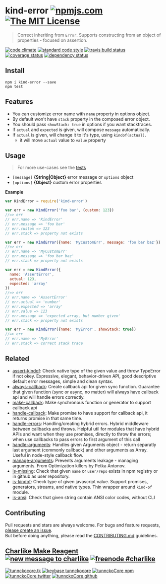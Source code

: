 # kind-error [![npmjs.com][npmjs-img]][npmjs-url] [![The MIT License][license-img]][license-url] 

> Correct inheriting from `Error`. Supports constructing from an object of properties - focused on assertion.

[![code climate][codeclimate-img]][codeclimate-url] [![standard code style][standard-img]][standard-url] [![travis build status][travis-img]][travis-url] [![coverage status][coveralls-img]][coveralls-url] [![dependency status][david-img]][david-url]


## Install
```
npm i kind-error --save
npm test
```


## Features
- You can customize error name with `name` property in options object.
- By default won't have `stack` property in the composed error object.
- You should pass `showStack: true` in options if you want stacktraces.
- If `actual` and `expected` is given, will compose `message` automatically.
- If `actual` is given, will change it to it's type, using `kindof(actual)`.
  + it will move `actual` value to `value` property

## Usage
> For more use-cases see the [tests](./test.js)

- `[message]` **{String|Object}** error message or `options` object
- `[options]` **{Object}** custom error properties

**Example**

```js
var KindError = require('kind-error')

var err = new KindError('foo bar', {custom: 123})
//=> err
// err.name => 'KindError'
// err.message => 'foo bar'
// err.custom => 123
// err.stack => property not exists

var err = new KindError({name: 'MyCustomErr', message: 'foo bar baz'})
//=> err
// err.name => 'MyCustomErr'
// err.message => 'foo bar baz'
// err.stack => property not exists

var err = new KindError({
  name: 'AssertError',
  actual: 123,
  expected: 'array'
})
//=> err
// err.name => 'AssertError'
// err.actual => 'number'
// err.expected => 'array'
// err.value => 123
// err.message => 'expected array, but number given'
// err.stack => property not exists

var err = new KindError({name: 'MyError', showStack: true})
//=> err
// err.name => 'MyError'
// err.stack => correct stack trace
```


## Related
- [assert-kindof](https://github.com/tunnckoCore/assert-kindof): Check native type of the given value and throw TypeError if not okey. Expressive, elegant, behavior-driven API, good descriptive default error messages, simple and clean syntax.
- [always-callback](https://github.com/tunnckocore/always-callback): Create callback api for given sync function. Guarantee that given function (sync or async, no matter) will always have callback api and will handle errors correctly.
- [make-callback](https://github.com/tunnckocore/make-callback): Make synchronous function or generator to support callback api
- [handle-callback](https://github.com/hybridables/handle-callback): Make promise to have support for callback api, it returns promise in that same time.
- [handle-errors](https://github.com/hybridables/handle-errors): Handling/creating hybrid errors. Hybrid middleware between callbacks and throws. Helpful util for modules that have hybrid APIs and want when they use promises, directly to throw the errors; when use callbacks to pass errors to first argument of this call
- [handle-arguments](https://github.com/hybridables/handle-arguments): Handles given Arguments object - return separatly last argument (commonly callback) and other arguments as Array. Useful in node-style callback flow.
- [manage-arguments](https://github.com/tunnckocore/manage-arguments): Prevents arguments leakage - managing arguments. From Optimization killers by Petka Antonov.
- [is-missing](https://github.com/tunnckocore/is-missing): Check that given `name` or `user/repo` exists in npm registry or in github as user repository.
- [is-kindof](https://github.com/tunnckocore/is-kindof): Check type of given javascript value. Support promises, generators, streams, and native types. Thin wrapper around `kind-of` module.
- [is-ansi](https://github.com/tunnckocore/is-ansi): Check that given string contain ANSI color codes, without CLI


## Contributing
Pull requests and stars are always welcome. For bugs and feature requests, [please create an issue](https://github.com/tunnckoCore/kind-error/issues/new).  
But before doing anything, please read the [CONTRIBUTING.md](./CONTRIBUTING.md) guidelines.


## [Charlike Make Reagent](http://j.mp/1stW47C) [![new message to charlike][new-message-img]][new-message-url] [![freenode #charlike][freenode-img]][freenode-url]

[![tunnckocore.tk][author-www-img]][author-www-url] [![keybase tunnckocore][keybase-img]][keybase-url] [![tunnckoCore npm][author-npm-img]][author-npm-url] [![tunnckoCore twitter][author-twitter-img]][author-twitter-url] [![tunnckoCore github][author-github-img]][author-github-url]


[npmjs-url]: https://www.npmjs.com/package/kind-error
[npmjs-img]: https://img.shields.io/npm/v/kind-error.svg?label=kind-error

[license-url]: https://github.com/tunnckoCore/kind-error/blob/master/LICENSE.md
[license-img]: https://img.shields.io/badge/license-MIT-blue.svg


[codeclimate-url]: https://codeclimate.com/github/tunnckoCore/kind-error
[codeclimate-img]: https://img.shields.io/codeclimate/github/tunnckoCore/kind-error.svg

[travis-url]: https://travis-ci.org/tunnckoCore/kind-error
[travis-img]: https://img.shields.io/travis/tunnckoCore/kind-error.svg

[coveralls-url]: https://coveralls.io/r/tunnckoCore/kind-error
[coveralls-img]: https://img.shields.io/coveralls/tunnckoCore/kind-error.svg

[david-url]: https://david-dm.org/tunnckoCore/kind-error
[david-img]: https://img.shields.io/david/tunnckoCore/kind-error.svg

[standard-url]: https://github.com/feross/standard
[standard-img]: https://img.shields.io/badge/code%20style-standard-brightgreen.svg


[author-www-url]: http://www.tunnckocore.tk
[author-www-img]: https://img.shields.io/badge/www-tunnckocore.tk-fe7d37.svg

[keybase-url]: https://keybase.io/tunnckocore
[keybase-img]: https://img.shields.io/badge/keybase-tunnckocore-8a7967.svg

[author-npm-url]: https://www.npmjs.com/~tunnckocore
[author-npm-img]: https://img.shields.io/badge/npm-~tunnckocore-cb3837.svg

[author-twitter-url]: https://twitter.com/tunnckoCore
[author-twitter-img]: https://img.shields.io/badge/twitter-@tunnckoCore-55acee.svg

[author-github-url]: https://github.com/tunnckoCore
[author-github-img]: https://img.shields.io/badge/github-@tunnckoCore-4183c4.svg

[freenode-url]: http://webchat.freenode.net/?channels=charlike
[freenode-img]: https://img.shields.io/badge/freenode-%23charlike-5654a4.svg

[new-message-url]: https://github.com/tunnckoCore/messages
[new-message-img]: https://img.shields.io/badge/send%20me-message-green.svg
